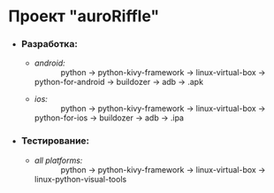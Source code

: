 <h1>Проект "auroRiffle"</h1>

<ul type="disk">
	<li> <h3> Разработка: </h3>
		<ul type="sycle">
			<li class="finished"> 
				<p>
					<i> android: <br> &nbsp &nbsp &nbsp &nbsp &nbsp &nbsp </i> python -> python-kivy-framework -> linux-virtual-box -> python-for-android -> buildozer -> adb -> .apk 
				</p>
			</li>
			<li> 
				<p>
					<i> ios: <br> &nbsp &nbsp &nbsp &nbsp &nbsp &nbsp </i> python -> python-kivy-framework -> linux-virtual-box -> python-for-ios -> buildozer -> adb -> .ipa
				</p>
			</li>
		</ul>
	</li>
	<li> <h3> Тестирование: </h3>
		<ul type="sycle">
			<li>
				<p>
					<i> all platforms: <br> &nbsp &nbsp &nbsp &nbsp &nbsp &nbsp </i> python -> python-kivy-framework -> linux-virtual-box -> linux-python-visual-tools
				</p>		
			</li>
</ul>
